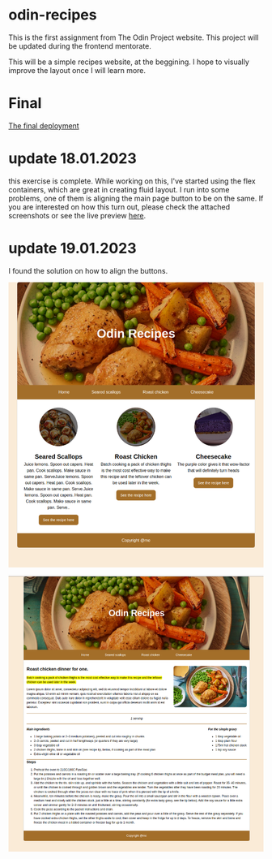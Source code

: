 # odin-recipes
This is the first assignment from The Odin Project website. This project will be updated during the frontend mentorate.

This will be a simple recipes website, at the beggining. I hope to visually improve the layout once I will learn more.

# Final
[The final deployment](https://mariante0dorescu.github.io/odin-recipes/)

# update 18.01.2023
this exercise is complete. While working on this, I've started using the flex containers, which are great in creating fluid layout.
I run into some problems, one of them is aligning the main page button to be on the same.
If you are interested on how this turn out, please check the attached screenshots or see the live preview [here](https://mariante0dorescu.github.io/odin-recipes/).

# update 19.01.2023
I found the solution on how to align the buttons.

![main page](./img/Screenshot_2023-01-18_13-08-37.png)

![recipe page](./img/Screenshot_2023-01-18_14-35-57.png)


